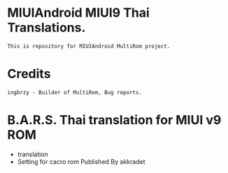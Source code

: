 # MIUIAndroid MIUI9 Thai Translations.
	This is repository for MIUIAndroid MultiRom project.
# Credits
    ingbrzy - Builder of MultiRom, Bug reports.
    
# B.A.R.S. Thai translation for MIUI v9 ROM
+ translation
+ Setting for cacro rom
Published By akkradet
